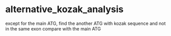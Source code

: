 # alternative_kozak_analysis
except for the main ATG, find the another ATG with kozak sequence and not in the same exon compare with the main ATG
